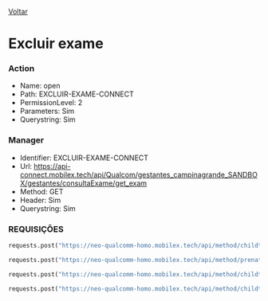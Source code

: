 [Voltar](./consultarexame.md)
# Excluir exame
### Action
- Name: open
- Path: EXCLUIR-EXAME-CONNECT
- PermissionLevel: 2
- Parameters: Sim
- Querystring: Sim

### Manager
- Identifier: EXCLUIR-EXAME-CONNECT
- Url: https://api-connect.mobilex.tech/api/Qualcom/gestantes_campinagrande_SANDBOX/gestantes/consultaExame/get_exam
- Method: GET
- Header: Sim
- Querystring: Sim

### REQUISIÇÕES
~~~ python
requests.post("https://neo-qualcomm-homo.mobilex.tech/api/method/childtableapi", json=body, headers=headers)

requests.post("https://neo-qualcomm-homo.mobilex.tech/api/method/prenatal", json=body, headers=headers)

requests.post("https://neo-qualcomm-homo.mobilex.tech/api/method/childtableapi", json=body, headers=headers)

requests.post("https://neo-qualcomm-homo.mobilex.tech/api/method/childtableapi", json=body, headers=headers)
~~~